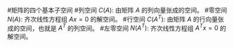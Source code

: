 #矩阵的四个基本子空间 
       #列空间 $C(A)$: 由矩阵 $A$ 的列向量张成的空间。
       #零空间$N(A)$: 齐次线性方程组 $Ax=0$ 的解空间。
       #行空间 $C(A^T)$: 由矩阵 $A$ 的行向量张成的空间，也就是 $A^T$ 的列空间。
       #左零空间  $N(A^T)$:  齐次线性方程组 $A^Tx=0$ 的解空间。
       